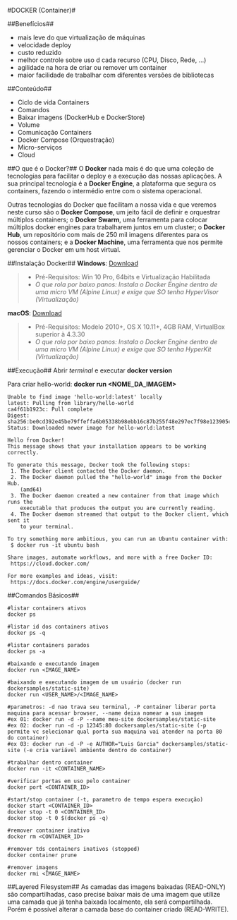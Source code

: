 #DOCKER (Container)#

##Benefícios##
* mais leve do que virtualização de máquinas
* velocidade deploy
* custo reduzido
* melhor controle sobre uso d cada recurso (CPU, Disco, Rede, ...)
* agilidade na hora de criar ou remover um container
* maior facilidade de trabalhar com diferentes versões de bibliotecas

##Conteúdo##
* Ciclo de vida Containers
* Comandos
* Baixar imagens (DockerHub e DockerStore)
* Volume
* Comunicação Containers
* Docker Compose (Orquestração)
* Micro-serviços
* Cloud

##O que é o Docker?##
O **Docker** nada mais é do que uma coleção de tecnologias para facilitar o deploy e a execução das nossas aplicações. A sua principal tecnologia é a **Docker Engine**, a plataforma que segura os containers, fazendo o intermédio entre com o sistema operacional.

Outras tecnologias do Docker que facilitam a nossa vida e que veremos neste curso são o **Docker Compose**, um jeito fácil de definir e orquestrar múltiplos containers; o **Docker Swarm**, uma ferramenta para colocar múltiplos docker engines para trabalharem juntos em um cluster; o **Docker Hub**, um repositório com mais de 250 mil imagens diferentes para os nossos containers; e a **Docker Machine**, uma ferramenta que nos permite gerenciar o Docker em um host virtual.

##Instalação Docker##
**Windows**: [Download](https://www.docker.com/docker-windows)
>* Pré-Requisitos: Win 10 Pro, 64bits e Virtualização Habilitada
>* *O que rola por baixo panos: Instala o Docker Engine dentro de uma micro VM (Alpine Linux) e exige que SO tenha HyperVisor (Virtualização)*

**macOS**: [Download](https://www.docker.com/docker-mac)
>* Pré-Requisitos: Modelo 2010+, OS X 10.11+, 4GB RAM, VirtualBox superior à 4.3.30
>* *O que rola por baixo panos: Instala o Docker Engine dentro de uma micro VM (Alpine Linux) e exige que SO tenha HyperKit (Virtualização)*

##Execução##
Abrir *terminal* e executar **docker version**

Para criar hello-world: **docker run <NOME_DA_IMAGEM>**

```
Unable to find image 'hello-world:latest' locally
latest: Pulling from library/hello-world
ca4f61b1923c: Pull complete
Digest: sha256:be0cd392e45be79ffeffa6b05338b98ebb16c87b255f48e297ec7f98e123905c
Status: Downloaded newer image for hello-world:latest

Hello from Docker!
This message shows that your installation appears to be working correctly.

To generate this message, Docker took the following steps:
 1. The Docker client contacted the Docker daemon.
 2. The Docker daemon pulled the "hello-world" image from the Docker Hub.
    (amd64)
 3. The Docker daemon created a new container from that image which runs the
    executable that produces the output you are currently reading.
 4. The Docker daemon streamed that output to the Docker client, which sent it
    to your terminal.

To try something more ambitious, you can run an Ubuntu container with:
 $ docker run -it ubuntu bash

Share images, automate workflows, and more with a free Docker ID:
 https://cloud.docker.com/

For more examples and ideas, visit:
 https://docs.docker.com/engine/userguide/
```

##Comandos Básicos##
```
#listar containers ativos
docker ps

#listar id dos containers ativos
docker ps -q

#listar containers parados
docker ps -a

#baixando e executando imagem
docker run <IMAGE_NAME>

#baixando e executando imagem de um usuário (docker run dockersamples/static-site)
docker run <USER_NAME>/<IMAGE_NAME>

#parametros: -d nao trava seu terminal, -P container liberar porta maquina para acessar browser, --name deixa nomear a sua imagem
#ex 01: docker run -d -P --name meu-site dockersamples/static-site
#ex 02: docker run -d -p 12345:80 dockersamples/static-site (-p permite vc selecionar qual porta sua maquina vai atender na porta 80 do container)
#ex 03: docker run -d -P -e AUTHOR="Luis Garcia" dockersamples/static-site (-e cria variável ambiente dentro do container)

#trabalhar dentro container
docker run -it <CONTAINER_NAME>

#verificar portas em uso pelo container
docker port <CONTAINER_ID>

#start/stop container (-t, parametro de tempo espera execução)
docker start <CONTAINER_ID>
docker stop -t 0 <CONTAINER_ID>
docker stop -t 0 $(docker ps -q)

#remover container inativo
docker rm <CONTAINER_ID>

#remover tds containers inativos (stopped)
docker container prune

#remover imagens
docker rmi <IMAGE_NAME>
```

##Layered Filesystem##
As camadas das imagens baixadas (READ-ONLY) são compartilhadas, caso precise baixar mais de uma imagem que utilize uma camada que já tenha baixada localmente, ela será compartilhada. Porém é possível alterar a camada base do container criado (READ-WRITE).
